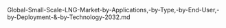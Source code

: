Global-Small-Scale-LNG-Market-by-Applications,-by-Type,-by-End-User,-by-Deployment-&-by-Technology-2032.md
